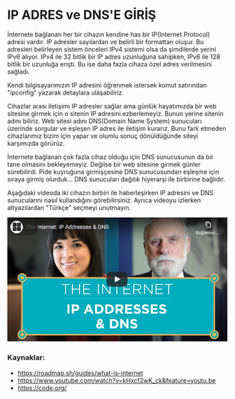 # IP ADRES ve DNS'E GİRİŞ

İnternete bağlanan her bir cihazın kendine has bir IP(Internet Protocol) adresi vardır. IP adresler sayılardan ve belirli bir formattan oluşur. Bu adresleri belirleyen sistem önceleri IPv4 sistemi olsa da şimdilerde yerini IPv6 alıyor. IPv4 ile 32 bitlik bir IP adres uzunluğuna sahipken, IPv6 ile 128 bitlik bir uzunluğa erişti. Bu ise daha fazla cihaza özel adres verilmesini sağladı. 

Kendi bilgisayarımızın IP adresini öğrenmek istersek komut satırından "ipconfig" yazarak detaylara ulaşabiliriz.

Cihazlar arası iletişimi IP adresler sağlar ama günlük hayatımızda bir web sitesine girmek için o sitenin IP adresini ezberlemeyiz. Bunun yerine sitenin adını biliriz. Web sitesi adını DNS(Domain Name System) sunucuları üzerinde sorgular ve eşleşen IP adres ile iletişim kurarız. Bunu fark etmeden cihazlarımız bizim için yapar ve olumlu sonuç dönüldüğünde siteyi karşımızda görürüz. 

İnternete bağlanan çok fazla cihaz olduğu için DNS sunucusunun da bir tane olmasını bekleyemeyiz. Değilse bir web sitesine girmek günler sürebilirdi. Pide kuyruğuna girmişçesine DNS sunucusundan eşleşme için sıraya girmiş olurduk... DNS sunucuları dağıtık hiyerarşi ile birbirine bağlıdır. 

Aşağıdaki videoda iki cihazın birbiri ile haberleşirken IP adresini ve DNS sunucularını nasıl kullandığını görebilirsiniz. Ayrıca videoyu izlerken altyazılardan "Türkçe" seçmeyi unutmayın.

[![IP_adres_dns](figures/ip_address.PNG)](https://www.youtube.com/watch?v=5o8CwafCxnU&feature=emb_logo)



### Kaynaklar:
- https://roadmap.sh/guides/what-is-internet
- https://www.youtube.com/watch?v=kHxcf2wK_ck&feature=youtu.be
- https://code.org/

